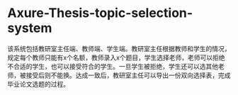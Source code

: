 # Axure-Thesis-topic-selection-system
该系统包括教研室主任端、教师端、学生端。教研室主任根据教师和学生的情况，规定每个教师只能有x个名额，教师录入x个题目，学生选择老师，老师可以拒绝不合适的学生，也可以接受符合的学生。一旦学生被拒绝，学生还可以选其他老师，被接受后则不能换。达成一致后，教研室主任可以导出一份双向选择表，完成毕业论文选题的过程。
